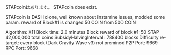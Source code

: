 STAPcoinはあります。
STAPcoin does exist.

STAPcoin is DASH clone, well known about instamine issues, modded some param.
reward of Block#1 is changed 50 COIN from 500 COIN

Algorithm: X11
Block time: 2.0 minutes
Block reward of block #1: 50 STAP
42,000,000 total coins
SubsidyHalvingInterval : 788400 blocks
Difficulty re-target: every block (Dark Gravity Wave v3)
not premined
P2P Port: 9669
RPC Port: 9668
